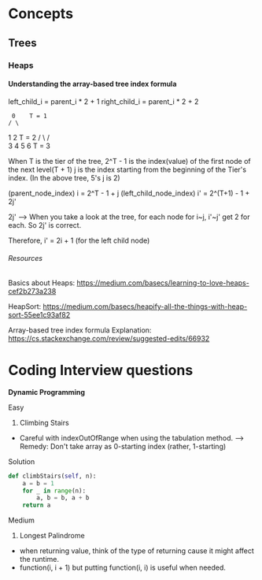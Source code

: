 # Concepts

## Trees

### Heaps

#### Understanding the array-based tree index formula
left_child_i = parent_i * 2 + 1
right_child_i = parent_i * 2 + 2

     0    T = 1
    / \
   1    2   T = 2
  / \  / \
 3   4 5  6  T = 3
 
When T is the tier of the tree, 2^T - 1 is the index(value) of the first node of the next level(T + 1)
j is the index starting from the beginning of the Tier's index. (In the above tree, 5's j is 2)

(parent_node_index) i = 2^T - 1 + j
(left_child_node_index) i' = 2^(T+1) - 1 + 2j'


2j' --> When you take a look at the tree, for each node for i~j, i'~j' get 2 for each. So 2j' is correct.

Therefore, i' = 2i + 1 (for the left child node)



###### Resources
Basics about Heaps: https://medium.com/basecs/learning-to-love-heaps-cef2b273a238

HeapSort: https://medium.com/basecs/heapify-all-the-things-with-heap-sort-55ee1c93af82

Array-based tree index formula Explanation: https://cs.stackexchange.com/review/suggested-edits/66932

# Coding Interview questions
**Dynamic Programming**

Easy
1. Climbing Stairs
- Careful with indexOutOfRange when using the tabulation method. --> Remedy: Don't take array as 0-starting index (rather, 1-starting)

Solution
```python
def climbStairs(self, n):
    a = b = 1
    for _ in range(n):
        a, b = b, a + b
    return a
```
Medium
1. Longest Palindrome
- when returning value, think of the type of returning cause it might affect the runtime.
- function(i, i + 1) but putting function(i, i) is useful when needed.

